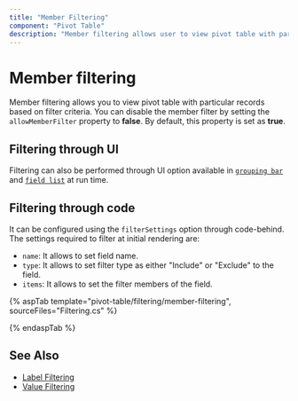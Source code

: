```yaml
---
title: "Member Filtering"
component: "Pivot Table"
description: "Member filtering allows user to view pivot table with particular records based on selected members."
---
```


# Member filtering

Member filtering allows you to view pivot table with particular records based on filter criteria. You can disable the member filter by setting the `allowMemberFilter` property to **false**. By default, this property is set as **true**.

## Filtering through UI

Filtering can also be performed through UI option available in [`grouping bar`](./grouping-bar) and [`field list`](./field-list) at run time.

## Filtering through code

It can be configured using the `filterSettings` option through code-behind. The settings required to filter at initial rendering are:
* `name`: It allows to set field name.
* `type`: It allows to set filter type as either "Include" or "Exclude" to the field.
* `items`: It allows to set the filter members of the field.

{% aspTab template="pivot-table/filtering/member-filtering", sourceFiles="Filtering.cs" %}

{% endaspTab %}

## See Also

* [Label Filtering](./label-filtering)
* [Value Filtering](./value-filtering)